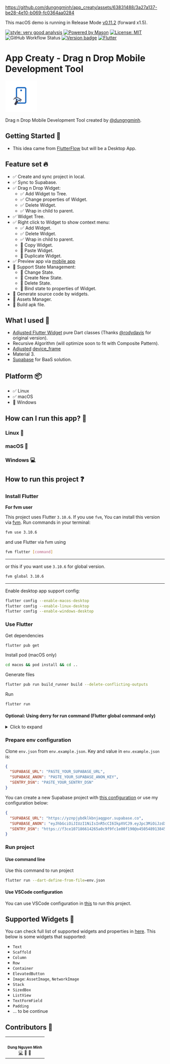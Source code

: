 https://github.com/dungngminh/app_creaty/assets/63831488/3a27a137-be28-4e10-b069-fc0364aa0284

This macOS demo is running in Release Mode [v0.11.2](https://github.com/dungngminh/app_creaty/releases/tag/0.11.2) (forward x1.5).

[![style: very good analysis][very_good_analysis_badge]][very_good_analysis_link]
[![Powered by Mason](https://img.shields.io/endpoint?url=https%3A%2F%2Ftinyurl.com%2Fmason-badge)](https://github.com/felangel/mason)
[![License: MIT][license_badge]][license_link]
![GitHub Workflow Status](https://img.shields.io/github/actions/workflow/status/dungngminh/app_creaty/deploy.yml)
[![Version badge](https://img.shields.io/github/v/release/dungngminh/app_creaty)](https://github.com/dungngminh/app_creaty/releases)
[![Flutter](https://img.shields.io/badge/Made%20with-Flutter-blue.svg)](https://flutter.dev/)

# App Creaty - Drag n Drop Mobile Development Tool

<img alt="AppLogo.jpeg" height="100" src=".github/screenshots/AppLogo.jpeg" width="100"/>

Drag n Drop Mobile Development Tool created by [@dungngminh](https://github.com/dungngminh).

## Getting Started 🤖

- This idea came from [FlutterFlow](https://flutterflow.io) but will be a Desktop App.

## Feature set 🔥

- ✅ Create and sync project in local.
- ✅ Sync to Supabase.
- ✅ Drag n Drop Widget:
  - ✅ Add Widget to Tree.
  - ✅ Change properties of Widget.
  - ✅ Delete Widget.
  - ✅ Wrap in child to parent.
- ✅ Widget Tree.
- ✅ Right click to Widget to show context menu:
  - ✅ Add Widget.
  - ✅ Delete Widget.
  - ✅ Wrap in child to parent.
  - 🚧 Copy Widget.
  - 🚧 Paste Widget.
  - 🚧 Duplicate Widget.
- ✅ Preview app via [mobile app](https://github.com/dungngminh/app_creaty_mobile)
- 🚧 Support State Management:
  - 🚧 Change State.
  - 🚧 Create New State.
  - 🚧 Delete State.
  - 🚧 Bind state to properties of Widget.
- 🚧 Generate source code by widgets.
- 🚧 Assets Manager.
- 🚧 Build apk file.

## What I used 💪

- [Adjusted Flutter Widget](https://github.com/dungngminh/adjusted_json_widget) pure Dart classes (Thanks [@rodydavis](https://github.com/rodydavis) for original version).
- Recursive Algorithm (will optimize soon to fit with Composite Pattern).
- [Adjusted](https://github.com/dungngminh/adjusted_device_frame) [device_frame](https://pub.dev/packages/device_preview)
- Material 3.
- [Supabase](https://supabase.com/) for BaaS solution.

## Platform 📦

- ✅ Linux
- ✅ macOS
- 🚧 Windows

## How can I run this app? 🚀

### Linux 🐧

### macOS 🍎

### Windows 💻

## How to run this project ❓

### Install Flutter

**For fvm user**

This project uses Flutter `3.10.6`. If you use `fvm`, You can install this version via [fvm](https://fvm.app/). Run commands in your terminal:

```bash
fvm use 3.10.6
```

and use Flutter via fvm using

```bash
fvm flutter [command]
```

---

or this if you want use `3.10.6` for global version.

```bash
fvm global 3.10.6
```

---

Enable desktop app support config:

```bash
flutter config --enable-macos-desktop
flutter config --enable-linux-desktop
flutter config --enable-windows-desktop
```

### Use Flutter

Get dependencies

```bash
flutter pub get
```

Install pod (macOS only)

```bash
cd macos && pod install && cd ..
```

Generate files

```bash
flutter pub run build_runner build --delete-conflicting-outputs
```

Run

```bash
flutter run
```

#### Optional: Using derry for run command (Flutter global command only)

<details>
<summary>Click to expand</summary>

I configured some commands in [`derry`](https://pub.dev/packages/derry) for easy to use.

Install derry

```bash
dart pub global activate derry
```

Get all commands

```bash
derry ls
```

Get dependencies

```bash
derry get
```

Generate files

```bash
derry runner
```

</details>

### Prepare env configuration

Clone `env.json` from `env.example.json`. Key and value in `env.example.json` is:

```json
{
  "SUPABASE_URL": "PASTE_YOUR_SUPABASE_URL",
  "SUPABASE_ANON": "PASTE_YOUR_SUPABASE_ANON_KEY",
  "SENTRY_DSN": "PASTE_YOUR_SENTRY_DSN"
}
```

You can create a new Supabase project with [this configuration](SUPABASE_CONFIG.md) or use my configuration below:

```json
{
  "SUPABASE_URL": "https://yznpjybdklkbnjaqgpor.supabase.co",
  "SUPABASE_ANON": "eyJhbGciOiJIUzI1NiIsInR5cCI6IkpXVCJ9.eyJpc3MiOiJzdXBhYmFzZSIsInJlZiI6Inl6bnBqeWJka2xrYm5qYXFncG9yIiwicm9sZSI6ImFub24iLCJpYXQiOjE2ODE0ODc2ODAsImV4cCI6MTk5NzA2MzY4MH0.ymBej2GzwqimWqMc2pDN5a_kARhDzXMGSNtHLpItXKE",
  "SENTRY_DSN": "https://f3ce107186614265a0c9f9fc1e00f190@o4505489138450432.ingest.sentry.io/4505489139302400"
}
```

### Run project

#### Use command line

Use this command to run project

```bash
flutter run --dart-define-from-file=env.json
```

#### Use VSCode configuration

You can use VSCode configuration in [this](.vscode/launch.json) to run this project.

## Supported Widgets 🤖

You can check full list of supported widgets and properties in [here](SUPPORTED_WIDGETS.md). This below is some widgets that supported:

- `Text`
- `Scaffold`
- `Column`
- `Row`
- `Container`
- `ElevatedButton`
- `Image`: `AssetImage`, `NetworkImage`
- `Stack`
- `SizedBox`
- `ListView`
- `TextFormField`
- `Padding`
- ... to be continue

## Contributors 🌟

<table>
  <tr>
    <td align="center"><img src="https://avatars.githubusercontent.com/u/63831488?v=4" width="100px;" alt=""/><br /><sub><b>Dung Nguyen Minh</b></sub></a><br /><a href="https://github.com/dungngminh/app_creaty/commits?author=dungngminh" title="Maintainer">💻</a> <a title="Document">📖</a> <a title="Fix Bug">🐛</a>  
</tr>
</table>

[license_badge]: https://img.shields.io/badge/license-MIT-blue.svg
[license_link]: LICENSE
[very_good_analysis_badge]: https://img.shields.io/badge/style-very_good_analysis-B22C89.svg
[very_good_analysis_link]: https://pub.dev/packages/very_good_analysis
